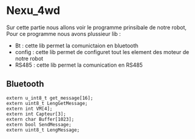 # Nexu_4wd
Sur cette partie nous allons voir le programme prinsibale de notre robot, Pour ce programme nous avons plussieur lib : 
- Bt : cette lib permet la comunictaion en bluetooth
- config : cette lib permet de configuret tout les element des moteur de notre robot
- RS485 : cette lib permet la comunication en RS485

## Bluetooth
```
extern u_int8_t get_message[16];
extern uint8_t LengGetMessage;
extern int VM[4];
extern int Capteur[3];
extern char Buffer[1023];
extern bool SendMessage;
extern uint8_t LengMessage;
```